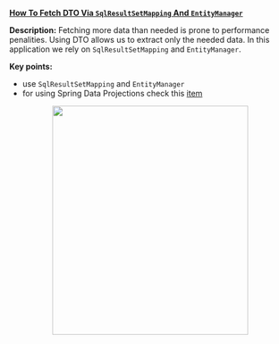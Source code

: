 **[How To Fetch DTO Via `SqlResultSetMapping` And `EntityManager`](https://github.com/AnghelLeonard/Hibernate-SpringBoot/tree/master/HibernateSpringBootDtoViaSqlResultSetMappingEm)** 

**Description:** Fetching more data than needed is prone to performance penalities. Using DTO allows us to extract only the needed data. In this application we rely on `SqlResultSetMapping` and `EntityManager`.
 
**Key points:**
- use `SqlResultSetMapping` and `EntityManager`
- for using Spring Data Projections check this [item](https://github.com/AnghelLeonard/Hibernate-SpringBoot/tree/master/HibernateSpringBootDtoViaProjections)

<a href="https://leanpub.com/java-persistence-performance-illustrated-guide"><p align="center"><img src="https://github.com/AnghelLeonard/Hibernate-SpringBoot/blob/master/Java%20Persistence%20Performance%20Illustrated%20Guide.jpg" height="410" width="350"/></p></a>
